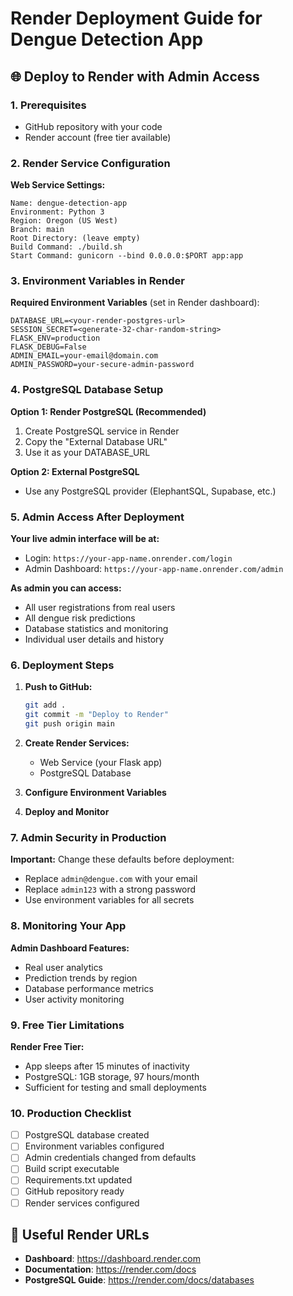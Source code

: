 # Render Deployment Guide for Dengue Detection App

## 🌐 Deploy to Render with Admin Access

### 1. Prerequisites
- GitHub repository with your code
- Render account (free tier available)

### 2. Render Service Configuration

**Web Service Settings:**
```
Name: dengue-detection-app
Environment: Python 3
Region: Oregon (US West)
Branch: main
Root Directory: (leave empty)
Build Command: ./build.sh
Start Command: gunicorn --bind 0.0.0.0:$PORT app:app
```

### 3. Environment Variables in Render

**Required Environment Variables** (set in Render dashboard):

```
DATABASE_URL=<your-render-postgres-url>
SESSION_SECRET=<generate-32-char-random-string>
FLASK_ENV=production
FLASK_DEBUG=False
ADMIN_EMAIL=your-email@domain.com
ADMIN_PASSWORD=your-secure-admin-password
```

### 4. PostgreSQL Database Setup

**Option 1: Render PostgreSQL (Recommended)**
1. Create PostgreSQL service in Render
2. Copy the "External Database URL"
3. Use it as your DATABASE_URL

**Option 2: External PostgreSQL**
- Use any PostgreSQL provider (ElephantSQL, Supabase, etc.)

### 5. Admin Access After Deployment

**Your live admin interface will be at:**
- Login: `https://your-app-name.onrender.com/login`
- Admin Dashboard: `https://your-app-name.onrender.com/admin`

**As admin you can access:**
- All user registrations from real users
- All dengue risk predictions
- Database statistics and monitoring
- Individual user details and history

### 6. Deployment Steps

1. **Push to GitHub:**
   ```bash
   git add .
   git commit -m "Deploy to Render"
   git push origin main
   ```

2. **Create Render Services:**
   - Web Service (your Flask app)
   - PostgreSQL Database

3. **Configure Environment Variables**
4. **Deploy and Monitor**

### 7. Admin Security in Production

**Important:** Change these defaults before deployment:
- Replace `admin@dengue.com` with your email
- Replace `admin123` with a strong password
- Use environment variables for all secrets

### 8. Monitoring Your App

**Admin Dashboard Features:**
- Real user analytics
- Prediction trends by region
- Database performance metrics
- User activity monitoring

### 9. Free Tier Limitations

**Render Free Tier:**
- App sleeps after 15 minutes of inactivity
- PostgreSQL: 1GB storage, 97 hours/month
- Sufficient for testing and small deployments

### 10. Production Checklist

- [ ] PostgreSQL database created
- [ ] Environment variables configured
- [ ] Admin credentials changed from defaults
- [ ] Build script executable
- [ ] Requirements.txt updated
- [ ] GitHub repository ready
- [ ] Render services configured

## 🔗 Useful Render URLs

- **Dashboard**: https://dashboard.render.com
- **Documentation**: https://render.com/docs
- **PostgreSQL Guide**: https://render.com/docs/databases
